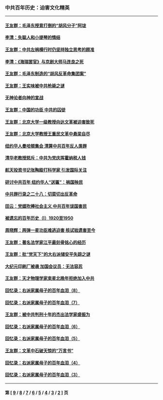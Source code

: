 ### 中共百年历史：迫害文化精英
---
#### [王友群：毛泽东授意打倒的“胡风分子”阿垅](../../pages/nf1176111/n13592541.md?02250430) 
#### [李清：失聪人和小提琴的情结](../../pages/nf1176111/n13459280.md?02250430) 
#### [王友群：中共左祸横行时仍坚持独立思考的顾准](../../pages/nf1176111/n13444722.md?02250430) 
#### [李清：《海瑞罢官》与京剧大师马连良之死](../../pages/nf1176111/n13412316.md?02250430) 
#### [王友群：毛泽东制造的“胡风反革命集团案”](../../pages/nf1176111/n13324909.md?02250430) 
#### [王友群：王实味被中共枪毙之谜](../../pages/nf1176111/n13307502.md?02250430) 
#### [无神论者向神的宣战](../../pages/nf1176111/n13281535.md?02250430) 
#### [王友群：中国的功臣 中共的囚徒](../../pages/nf1176111/n13291790.md?02250430) 
#### [王友群：北京大学一级教授向达文革被迫害致死](../../pages/nf1176111/n13150966.md?02250430) 
#### [王友群：北京大学教授王重民文革中悬梁自尽](../../pages/nf1176111/n13084645.md?02250430) 
#### [纽约华人曼哈顿集会 清算中共百年反人类罪](../../pages/nf1176111/n13084157.md?02250430) 
#### [清华老教授怒斥：中共为党庆挥霍纳税人钱](../../pages/nf1176111/n13071430.md?02250430) 
#### [航天投资书记张陶殴打科学家 引发国际关注](../../pages/nf1176111/n13069132.md?02250430) 
#### [研讨中共百年 纽约华人“送匾”：祸国殃民](../../pages/nf1176111/n13057367.md?02250430) 
#### [中共罪行录之二十八：切菜切出反革命](../../pages/nf1176111/n13030600.md?02250430) 
#### [田云：党媒吹捧社会主义 中共百年误国害民](../../pages/nf1176111/n13006682.md?02250430) 
#### [被遗忘的百年历史（I）1920至1950](../../pages/nf1176111/n12986411.md?02250430) 
#### [周晓辉：两弹一星功臣难逃迫害 核试验遗害至今](../../pages/nf1176111/n12974997.md?02250430) 
#### [王友群：著名法学家江平最刻骨铭心的经历](../../pages/nf1176111/n12970787.md?02250430) 
#### [王友群：批“党天下”的大右派储安平失踪之谜](../../pages/nf1176111/n12954229.md?02250430) 
#### [大纪元印刷厂被袭 加国会议员：无法容忍](../../pages/nf1176111/n12883028.md?02250430) 
#### [王友群：天才物理学家束星北晚年拒绝加入中共](../../pages/nf1176111/n12792913.md?02250430) 
#### [回忆录：右派家属母子的百年血泪（8）](../../pages/nf1176111/n12706196.md?02250430) 
#### [回忆录：右派家属母子的百年血泪（7）](../../pages/nf1176111/n12706191.md?02250430) 
#### [王友群：被中共判刑十年的杰出法学家盛振为](../../pages/nf1176111/n12706141.md?02250430) 
#### [回忆录：右派家属母子的百年血泪（6）](../../pages/nf1176111/n12698863.md?02250430) 
#### [回忆录：右派家属母子的百年血泪（5）](../../pages/nf1176111/n12692515.md?02250430) 
#### [王友群：文革中石破天惊的“万言书”](../../pages/nf1176111/n12690994.md?02250430) 
#### [回忆录：右派家属母子的百年血泪（4）](../../pages/nf1176111/n12686410.md?02250430) 
#### [回忆录：右派家属母子的百年血泪（3）](../../pages/nf1176111/n12683820.md?02250430) 

---
#### 第 [ [9](./9.md?02250430) / [8](./8.md?02250430) / [7](./7.md?02250430) / [6](./6.md?02250430) / [5](./5.md?02250430) / [4](./4.md?02250430) / [3](./3.md?02250430) / [2](./2.md?02250430) ] 页
